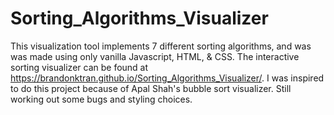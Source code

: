 # Sorting_Algorithms_Visualizer

This visualization tool implements 7 different sorting algorithms, and was was made using only vanilla Javascript, HTML, & CSS. The interactive sorting visualizer can be found at https://brandonktran.github.io/Sorting_Algorithms_Visualizer/. I was inspired to do this project because of Apal Shah's bubble sort visualizer. Still working out some bugs and styling choices.
